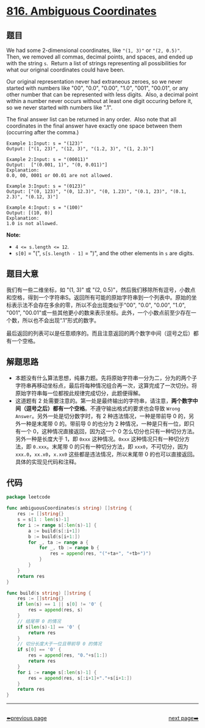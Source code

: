 # [816. Ambiguous Coordinates](https://leetcode.com/problems/ambiguous-coordinates/)


## 题目

We had some 2-dimensional coordinates, like `"(1, 3)"` or `"(2, 0.5)"`.  Then, we removed all commas, decimal points, and spaces, and ended up with the string `s`.  Return a list of strings representing all possibilities for what our original coordinates could have been.

Our original representation never had extraneous zeroes, so we never started with numbers like "00", "0.0", "0.00", "1.0", "001", "00.01", or any other number that can be represented with less digits.  Also, a decimal point within a number never occurs without at least one digit occuring before it, so we never started with numbers like ".1".

The final answer list can be returned in any order.  Also note that all coordinates in the final answer have exactly one space between them (occurring after the comma.)

```
Example 1:Input: s = "(123)"
Output: ["(1, 23)", "(12, 3)", "(1.2, 3)", "(1, 2.3)"]

```

```
Example 2:Input: s = "(00011)"
Output:  ["(0.001, 1)", "(0, 0.011)"]
Explanation:
0.0, 00, 0001 or 00.01 are not allowed.

```

```
Example 3:Input: s = "(0123)"
Output: ["(0, 123)", "(0, 12.3)", "(0, 1.23)", "(0.1, 23)", "(0.1, 2.3)", "(0.12, 3)"]

```

```
Example 4:Input: s = "(100)"
Output: [(10, 0)]
Explanation:
1.0 is not allowed.

```

**Note:**

- `4 <= s.length <= 12`.
- `s[0]` = "(", `s[s.length - 1]` = ")", and the other elements in `s` are digits.

## 题目大意

我们有一些二维坐标，如 "(1, 3)" 或 "(2, 0.5)"，然后我们移除所有逗号，小数点和空格，得到一个字符串S。返回所有可能的原始字符串到一个列表中。原始的坐标表示法不会存在多余的零，所以不会出现类似于"00", "0.0", "0.00", "1.0", "001", "00.01"或一些其他更小的数来表示坐标。此外，一个小数点前至少存在一个数，所以也不会出现“.1”形式的数字。

最后返回的列表可以是任意顺序的。而且注意返回的两个数字中间（逗号之后）都有一个空格。

## 解题思路

- 本题没有什么算法思想，纯暴力题。先将原始字符串一分为二，分为的两个子字符串再移动坐标点，最后将每种情况组合再一次，这算完成了一次切分。将原始字符串每一位都按此规律完成切分，此题便得解。
- 这道题有 2 处需要注意的。第一处是最终输出的字符串，请注意，**两个数字中间（逗号之后）都有一个空格**。不遵守输出格式的要求也会导致 `Wrong Answer`。另外一处是切分数字时，有 2 种违法情况，一种是带前导 0 的，另外一种是末尾带 0 的。带前导 0 的也分为 2 种情况，一种是只有一位，即只有一个 0，这种情况直接返回，因为这一个 0 怎么切分也只有一种切分方法。另外一种是长度大于 1，即 `0xxx` 这种情况。`0xxx` 这种情况只有一种切分方法，即 `0.xxx`。末尾带 0 的只有一种切分方法，即 `xxx0`，不可切分，因为 `xxx.0`，`xx.x0`，`x.xx0` 这些都是违法情况，所以末尾带 0 的也可以直接返回。具体的实现见代码和注释。

## 代码

```go
package leetcode

func ambiguousCoordinates(s string) []string {
	res := []string{}
	s = s[1 : len(s)-1]
	for i := range s[:len(s)-1] {
		a := build(s[:i+1])
		b := build(s[i+1:])
		for _, ta := range a {
			for _, tb := range b {
				res = append(res, "("+ta+", "+tb+")")
			}
		}
	}
	return res
}

func build(s string) []string {
	res := []string{}
	if len(s) == 1 || s[0] != '0' {
		res = append(res, s)
	}
	// 结尾带 0 的情况
	if s[len(s)-1] == '0' {
		return res
	}
	// 切分长度大于一位且带前导 0 的情况
	if s[0] == '0' {
		res = append(res, "0."+s[1:])
		return res
	}
	for i := range s[:len(s)-1] {
		res = append(res, s[:i+1]+"."+s[i+1:])
	}
	return res
}
```



----------------------------------------------
<div style="display: flex;justify-content: space-between;align-items: center;">
<p><a href="https://books.halfrost.com/leetcode/ChapterFour/0800~0899/0815.Bus-Routes/">⬅️previous page</a></p>
<p><a href="https://books.halfrost.com/leetcode/ChapterFour/0800~0899/0817.Linked-List-Components/">next page➡️</a></p>
</div>
